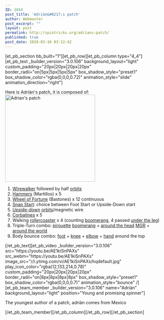 ```yaml
---
ID: 1654
post_title: 'Adriàn&#8217;s patch'
author: Webmaster
post_excerpt: ""
layout: post
permalink: http://spintricks.org/adrians-patch/
published: true
post_date: 2018-03-16 03:12:42
---
```

[et_pb_section bb_built="1"][et_pb_row][et_pb_column type="4_4"][et_pb_text _builder_version="3.0.106" background_layout="light" custom_padding="20px|20px|20px|20px" border_radii="on|5px|5px|5px|5px" box_shadow_style="preset1" box_shadow_color="rgba(0,0,0,0.72)" animation_style="slide" animation_direction="right"]

Here is Adriàn's patch, it is composed of:<img class="alignright size-full wp-image-1658" src="http://spintricks.org/wp-content/uploads/2018/03/patch_Adrian.jpg" alt="Adrian's patch" width="291" height="281" />
<ol>
 	<li><a href="/tag/wirewalker">Wirewalker</a> followed by half <a href="/tag/orbits">orbits</a></li>
 	<li><a href="/tag/hammers">Hammers</a> (Martillos) x 5</li>
 	<li><a href="/tag/wheel-of-fortune">Wheel of Fortune</a> (Bastones) x 12 continuous</li>
 	<li><a href="/tag/snapstart">Snap Start</a>: choice between Foot Start or Upside-Down start</li>
 	<li><a href="/tag/ud">Upside-down</a> <a href="/tag/orbits">orbits</a>/magnetic wire</li>
 	<li><a href="/tag/corbatines">Corbatines</a> x 5</li>
 	<li>Walking <a href="/tag/rollercoaster">rollercoaster</a> x 4 (counting <a href="/tag/boomerang">boomerang</a>, 4 passed <a href="/tag/legs">under the leg</a>)</li>
 	<li>Triple-Turn combo: <a href="/tag/pirouette">pirouette</a> <a href="/tag/boomerang">boomerang</a> + <a href="/tag/head">around the head</a> <a href="/tag/merry-go-round">MGR</a> + <a href="/tag/around-the-world">around the world</a></li>
 	<li>Body bounce combo: <a href="/tag/foot">foot</a> + <a href="/tag/hackey-top">knee</a> + <a href="/tag/elbow">elbow</a> + <a href="/tag/hand">hand</a> around the top</li>
</ol>
[/et_pb_text][et_pb_video _builder_version="3.0.106" src="https://youtu.be/AE1kiSnPAXs" src_webm="https://youtu.be/AE1kiSnPAXs" image_src="//i.ytimg.com/vi/AE1kiSnPAXs/hqdefault.jpg" play_icon_color="rgba(12,133,214,0.78)" custom_padding="20px|20px|20px|20px" border_radii="on|8px|8px|8px|8px" box_shadow_style="preset1" box_shadow_color="rgba(0,0,0,0.7)" animation_style="bounce" /][et_pb_team_member _builder_version="3.0.106" name="Adriàn" background_layout="light" position="Young and promising spinner"]

The youngest author of a patch, adriàn comes from Mexico

[/et_pb_team_member][/et_pb_column][/et_pb_row][/et_pb_section]